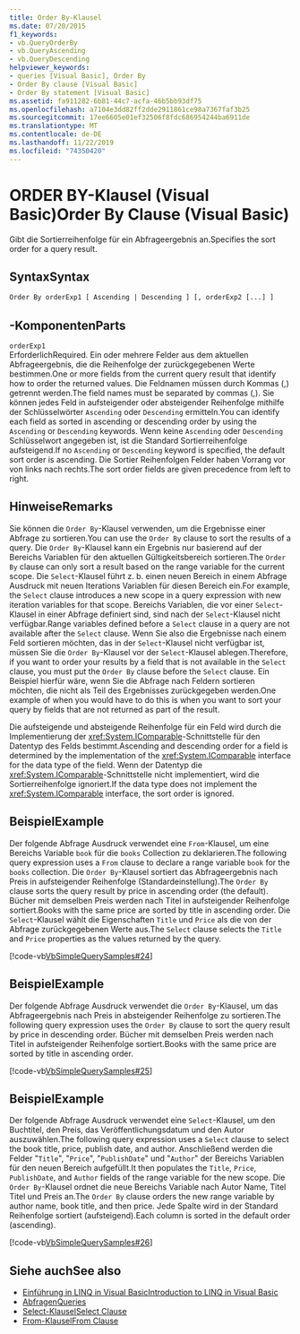 ```yaml
---
title: Order By-Klausel
ms.date: 07/20/2015
f1_keywords:
- vb.QueryOrderBy
- vb.QueryAscending
- vb.QueryDescending
helpviewer_keywords:
- queries [Visual Basic], Order By
- Order By clause [Visual Basic]
- Order By statement [Visual Basic]
ms.assetid: fa911282-6b81-44c7-acfa-46b5bb93df75
ms.openlocfilehash: a7104e3dd82ff2dde2911861ce98a7367faf3b25
ms.sourcegitcommit: 17ee6605e01ef32506f8fdc686954244ba6911de
ms.translationtype: MT
ms.contentlocale: de-DE
ms.lasthandoff: 11/22/2019
ms.locfileid: "74350420"
---
```

# <a name="order-by-clause-visual-basic"></a><span data-ttu-id="b906d-102">ORDER BY-Klausel (Visual Basic)</span><span class="sxs-lookup"><span data-stu-id="b906d-102">Order By Clause (Visual Basic)</span></span>
<span data-ttu-id="b906d-103">Gibt die Sortierreihenfolge für ein Abfrageergebnis an.</span><span class="sxs-lookup"><span data-stu-id="b906d-103">Specifies the sort order for a query result.</span></span>  
  
## <a name="syntax"></a><span data-ttu-id="b906d-104">Syntax</span><span class="sxs-lookup"><span data-stu-id="b906d-104">Syntax</span></span>  
  
```vb  
Order By orderExp1 [ Ascending | Descending ] [, orderExp2 [...] ]  
```  
  
## <a name="parts"></a><span data-ttu-id="b906d-105">-Komponenten</span><span class="sxs-lookup"><span data-stu-id="b906d-105">Parts</span></span>  
 `orderExp1`  
 <span data-ttu-id="b906d-106">Erforderlich</span><span class="sxs-lookup"><span data-stu-id="b906d-106">Required.</span></span> <span data-ttu-id="b906d-107">Ein oder mehrere Felder aus dem aktuellen Abfrageergebnis, die die Reihenfolge der zurückgegebenen Werte bestimmen.</span><span class="sxs-lookup"><span data-stu-id="b906d-107">One or more fields from the current query result that identify how to order the returned values.</span></span> <span data-ttu-id="b906d-108">Die Feldnamen müssen durch Kommas (,) getrennt werden.</span><span class="sxs-lookup"><span data-stu-id="b906d-108">The field names must be separated by commas (,).</span></span> <span data-ttu-id="b906d-109">Sie können jedes Feld in aufsteigender oder absteigender Reihenfolge mithilfe der Schlüsselwörter `Ascending` oder `Descending` ermitteln.</span><span class="sxs-lookup"><span data-stu-id="b906d-109">You can identify each field as sorted in ascending or descending order by using the `Ascending` or `Descending` keywords.</span></span> <span data-ttu-id="b906d-110">Wenn keine `Ascending` oder `Descending` Schlüsselwort angegeben ist, ist die Standard Sortierreihenfolge aufsteigend.</span><span class="sxs-lookup"><span data-stu-id="b906d-110">If no `Ascending` or `Descending` keyword is specified, the default sort order is ascending.</span></span> <span data-ttu-id="b906d-111">Die Sortier Reihenfolgen Felder haben Vorrang vor von links nach rechts.</span><span class="sxs-lookup"><span data-stu-id="b906d-111">The sort order fields are given precedence from left to right.</span></span>  
  
## <a name="remarks"></a><span data-ttu-id="b906d-112">Hinweise</span><span class="sxs-lookup"><span data-stu-id="b906d-112">Remarks</span></span>  
 <span data-ttu-id="b906d-113">Sie können die `Order By`-Klausel verwenden, um die Ergebnisse einer Abfrage zu sortieren.</span><span class="sxs-lookup"><span data-stu-id="b906d-113">You can use the `Order By` clause to sort the results of a query.</span></span> <span data-ttu-id="b906d-114">Die `Order By`-Klausel kann ein Ergebnis nur basierend auf der Bereichs Variablen für den aktuellen Gültigkeitsbereich sortieren.</span><span class="sxs-lookup"><span data-stu-id="b906d-114">The `Order By` clause can only sort a result based on the range variable for the current scope.</span></span> <span data-ttu-id="b906d-115">Die `Select`-Klausel führt z. b. einen neuen Bereich in einem Abfrage Ausdruck mit neuen Iterations Variablen für diesen Bereich ein.</span><span class="sxs-lookup"><span data-stu-id="b906d-115">For example, the `Select` clause introduces a new scope in a query expression with new iteration variables for that scope.</span></span> <span data-ttu-id="b906d-116">Bereichs Variablen, die vor einer `Select`-Klausel in einer Abfrage definiert sind, sind nach der `Select`-Klausel nicht verfügbar.</span><span class="sxs-lookup"><span data-stu-id="b906d-116">Range variables defined before a `Select` clause in a query are not available after the `Select` clause.</span></span> <span data-ttu-id="b906d-117">Wenn Sie also die Ergebnisse nach einem Feld sortieren möchten, das in der `Select`-Klausel nicht verfügbar ist, müssen Sie die `Order By`-Klausel vor der `Select`-Klausel ablegen.</span><span class="sxs-lookup"><span data-stu-id="b906d-117">Therefore, if you want to order your results by a field that is not available in the `Select` clause, you must put the `Order By` clause before the `Select` clause.</span></span> <span data-ttu-id="b906d-118">Ein Beispiel hierfür wäre, wenn Sie die Abfrage nach Feldern sortieren möchten, die nicht als Teil des Ergebnisses zurückgegeben werden.</span><span class="sxs-lookup"><span data-stu-id="b906d-118">One example of when you would have to do this is when you want to sort your query by fields that are not returned as part of the result.</span></span>  
  
 <span data-ttu-id="b906d-119">Die aufsteigende und absteigende Reihenfolge für ein Feld wird durch die Implementierung der <xref:System.IComparable>-Schnittstelle für den Datentyp des Felds bestimmt.</span><span class="sxs-lookup"><span data-stu-id="b906d-119">Ascending and descending order for a field is determined by the implementation of the <xref:System.IComparable> interface for the data type of the field.</span></span> <span data-ttu-id="b906d-120">Wenn der Datentyp die <xref:System.IComparable>-Schnittstelle nicht implementiert, wird die Sortierreihenfolge ignoriert.</span><span class="sxs-lookup"><span data-stu-id="b906d-120">If the data type does not implement the <xref:System.IComparable> interface, the sort order is ignored.</span></span>  
  
## <a name="example"></a><span data-ttu-id="b906d-121">Beispiel</span><span class="sxs-lookup"><span data-stu-id="b906d-121">Example</span></span>  
 <span data-ttu-id="b906d-122">Der folgende Abfrage Ausdruck verwendet eine `From`-Klausel, um eine Bereichs Variable `book` für die `books` Collection zu deklarieren.</span><span class="sxs-lookup"><span data-stu-id="b906d-122">The following query expression uses a `From` clause to declare a range variable `book` for the `books` collection.</span></span> <span data-ttu-id="b906d-123">Die `Order By`-Klausel sortiert das Abfrageergebnis nach Preis in aufsteigender Reihenfolge (Standardeinstellung).</span><span class="sxs-lookup"><span data-stu-id="b906d-123">The `Order By` clause sorts the query result by price in ascending order (the default).</span></span> <span data-ttu-id="b906d-124">Bücher mit demselben Preis werden nach Titel in aufsteigender Reihenfolge sortiert.</span><span class="sxs-lookup"><span data-stu-id="b906d-124">Books with the same price are sorted by title in ascending order.</span></span> <span data-ttu-id="b906d-125">Die `Select`-Klausel wählt die Eigenschaften `Title` und `Price` als die von der Abfrage zurückgegebenen Werte aus.</span><span class="sxs-lookup"><span data-stu-id="b906d-125">The `Select` clause selects the `Title` and `Price` properties as the values returned by the query.</span></span>  
  
 [!code-vb[VbSimpleQuerySamples#24](~/samples/snippets/visualbasic/VS_Snippets_VBCSharp/VbSimpleQuerySamples/VB/QuerySamples1.vb#24)]  
  
## <a name="example"></a><span data-ttu-id="b906d-126">Beispiel</span><span class="sxs-lookup"><span data-stu-id="b906d-126">Example</span></span>  
 <span data-ttu-id="b906d-127">Der folgende Abfrage Ausdruck verwendet die `Order By`-Klausel, um das Abfrageergebnis nach Preis in absteigender Reihenfolge zu sortieren.</span><span class="sxs-lookup"><span data-stu-id="b906d-127">The following query expression uses the `Order By` clause to sort the query result by price in descending order.</span></span> <span data-ttu-id="b906d-128">Bücher mit demselben Preis werden nach Titel in aufsteigender Reihenfolge sortiert.</span><span class="sxs-lookup"><span data-stu-id="b906d-128">Books with the same price are sorted by title in ascending order.</span></span>  
  
 [!code-vb[VbSimpleQuerySamples#25](~/samples/snippets/visualbasic/VS_Snippets_VBCSharp/VbSimpleQuerySamples/VB/QuerySamples1.vb#25)]  
  
## <a name="example"></a><span data-ttu-id="b906d-129">Beispiel</span><span class="sxs-lookup"><span data-stu-id="b906d-129">Example</span></span>  
 <span data-ttu-id="b906d-130">Der folgende Abfrage Ausdruck verwendet eine `Select`-Klausel, um den Buchtitel, den Preis, das Veröffentlichungsdatum und den Autor auszuwählen.</span><span class="sxs-lookup"><span data-stu-id="b906d-130">The following query expression uses a `Select` clause to select the book title, price, publish date, and author.</span></span> <span data-ttu-id="b906d-131">Anschließend werden die Felder "`Title`", "`Price`", "`PublishDate`" und "`Author`" der Bereichs Variablen für den neuen Bereich aufgefüllt.</span><span class="sxs-lookup"><span data-stu-id="b906d-131">It then populates the `Title`, `Price`, `PublishDate`, and `Author` fields of the range variable for the new scope.</span></span> <span data-ttu-id="b906d-132">Die `Order By`-Klausel ordnet die neue Bereichs Variable nach Autor Name, Titel Titel und Preis an.</span><span class="sxs-lookup"><span data-stu-id="b906d-132">The `Order By` clause orders the new range variable by author name, book title, and then price.</span></span> <span data-ttu-id="b906d-133">Jede Spalte wird in der Standard Reihenfolge sortiert (aufsteigend).</span><span class="sxs-lookup"><span data-stu-id="b906d-133">Each column is sorted in the default order (ascending).</span></span>  
  
 [!code-vb[VbSimpleQuerySamples#26](~/samples/snippets/visualbasic/VS_Snippets_VBCSharp/VbSimpleQuerySamples/VB/QuerySamples1.vb#26)]  
  
## <a name="see-also"></a><span data-ttu-id="b906d-134">Siehe auch</span><span class="sxs-lookup"><span data-stu-id="b906d-134">See also</span></span>

- [<span data-ttu-id="b906d-135">Einführung in LINQ in Visual Basic</span><span class="sxs-lookup"><span data-stu-id="b906d-135">Introduction to LINQ in Visual Basic</span></span>](../../../visual-basic/programming-guide/language-features/linq/introduction-to-linq.md)
- [<span data-ttu-id="b906d-136">Abfragen</span><span class="sxs-lookup"><span data-stu-id="b906d-136">Queries</span></span>](../../../visual-basic/language-reference/queries/index.md)
- [<span data-ttu-id="b906d-137">Select-Klausel</span><span class="sxs-lookup"><span data-stu-id="b906d-137">Select Clause</span></span>](../../../visual-basic/language-reference/queries/select-clause.md)
- [<span data-ttu-id="b906d-138">From-Klausel</span><span class="sxs-lookup"><span data-stu-id="b906d-138">From Clause</span></span>](../../../visual-basic/language-reference/queries/from-clause.md)
